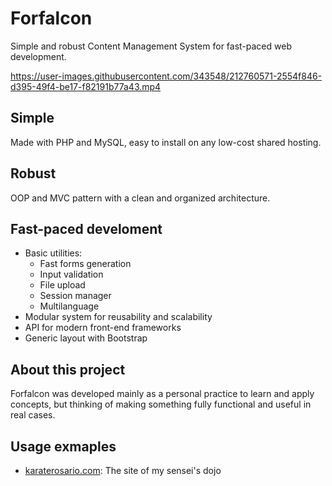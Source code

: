 # Forfalcon

Simple and robust Content Management System for fast-paced web development.


https://user-images.githubusercontent.com/343548/212760571-2554f846-d395-49f4-be17-f82191b77a43.mp4



## Simple

Made with PHP and MySQL, easy to install on any low-cost shared hosting.

## Robust

OOP and MVC pattern with a clean and organized architecture.

## Fast-paced develoment

- Basic utilities:
  - Fast forms generation
  - Input validation
  - File upload
  - Session manager
  - Multilanguage
- Modular system for reusability and scalability
- API for modern front-end frameworks
- Generic layout with Bootstrap

## About this project

Forfalcon was developed mainly as a personal practice to learn and apply concepts, but thinking of making something fully functional and useful in real cases.

## Usage exmaples

- [karaterosario.com](http://karaterosario.com): The site of my sensei's dojo
